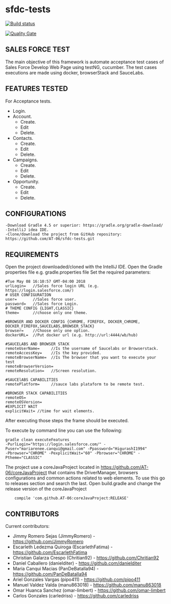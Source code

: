 # sfdc-tests

[![Build status](https://travis-ci.org/AT-06/sfdc-tests.svg?branch=develop)](https://travis-ci.org/AT-06/sfdc-tests) 

[![Quality Gate](https://sonarcloud.io/api/project_badges/measure?project=at-06-sfdc-tests&metric=alert_status)](https://sonarcloud.io/dashboard/index/at-06-sfdc-tests)


SALES FORCE TEST
-----------

The main objective of this framework is automate acceptance test cases of Sales Force Develop Web Page using testNG, cucumber.
The test cases executions are made using docker, browserStack and SauceLabs.

FEATURES TESTED
---------------

For Acceptance tests.

- Login.
- Account.
    - Create.
    - Edit
    - Delete.
- Contacts.
    - Create.
    - Edit
    - Delete.
- Campaigns.
    - Create.
    - Edit
    - Delete.
- Opportunity.
    - Create.
    - Edit
    - Delete.
    

CONFIGURATIONS
-----------------------------------

    -Download Gradle 4.5 or superior: https://gradle.org/gradle-download/
    -IntelliJ idea IDE.
    -Clone/download the project from GitHub repository: https://github.com/AT-06/sfdc-tests.git

REQUIREMENTS
-----------------------------------
Open the project downloaded/cloned with the IntelliJ IDE.
Open the Gradle properties file e.g. gradle.properties file
Set the required parameters:


    #Tue May 08 16:10:57 GMT-04:00 2018
    urlLogin=   //Sales force login URL (e.g. https://login.salesforce.com/) 
    # USER CONFIGURATION
    user=       //Sales force user.
    password=   //Sales force Login.
    # THEME CONFIG {LIGHT,CLASSIC}
    theme=      //choose only one theme.
    
    #BROWSER AND DOCKER CONFIG {CHROME, FIREFOX, DOCKER_CHROME, DOCKER_FIREFOX,SAUCELABS,BROWSER_STACK}
    browser=    //Choose only one option.
    dockerURL=  //Put docker url (e.g. http://url:4444/wb/hub)
    
    #SAUCELABS AND BROWSER STACK
    remoteUserName=     //Is the username of Saucelabs or Browserstack.
    remoteAccessKey=    //Is the key provided.
    remoteBrowserName=  //Is The browser that you want to execute your test
    remoteBrowserVersion=
    remoteResolution=   //Screen resolution.
    
    #SAUCElABS CAPABILITIES
    remotePlatform=     //sauce labs plataform to be remote test.
    
    #BROWSER STACK CAPABILITIES
    remoteOS=
    remoteOSVersion=
    #EXPLICIT WAIT
    explicitWait= //time for wait elements.
    
    
  After executing those steps the frame should be executed.

To execute by command line you can use the following:
    
    gradle clean executeFeatures 
    -PurlLogin="https://login.salesforce.com/" -Puser="mariarenee.canqui@gmail.com" -Ppassword="HigurashI1994" 
    -Pbrowser="CHROME" -PexplicitWait="60" -Pbrowser="CHROME" -Ptheme="CLASSIC"



The project use a coreJavaProject located in https://github.com/AT-06/coreJavaProject that contains the DriverManager, 
browsers configurations and common actions related to web elements.
To use this go to releases section and search the last.
Open build.gradle and change the release version of the coreJavaProject
 
        compile 'com.github.AT-06:coreJavaProject:RELEASE'
        
      
CONTRIBUTORS
------------

Current contributors:

- Jimmy Romero Sejas (JimmyRomero) - https://github.com/JimmyRomero
- Escarleth Ledezma Quiroga (EscarlethFatima) - https://github.com/EscarlethFatima
- Christian Galarza Crespo (Chritian92) - https://github.com/Chritian92
- Daniel Caballero (danielditer) - https://github.com/danielditer
- Maria Canqui Macias (PanDeBatalla94) - https://github.com/PanDeBatalla94
- Ariel Gonzales Vargas (pipo411) - https://github.com/pipo411
- Manuel Valdez Valda (manu863018) - https://github.com/manu863018
- Omar Huanca Sanchez (omar-limbert) - https://github.com/omar-limbert
- Carlos Gonzales (carledriss) - https://github.com/carledriss